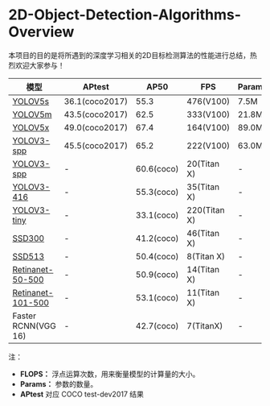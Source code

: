 # 2D-Object-Detection-Algorithms-Overview
本项目的目的是将所遇到的深度学习相关的2D目标检测算法的性能进行总结，热烈欢迎大家参与！

| 模型 | APtest | AP50 | FPS | Params | FLOPS | Year |
|--|--|--|--|--|--|--|
| [YOLOV5s](https://github.com/ultralytics/yolov5) | 36.1(coco2017) | 55.3 | 476(V100) | 7.5M | 13.2B | 2020 |
| [YOLOV5m](https://github.com/ultralytics/yolov5) | 43.5(coco2017) | 62.5| 333(V100) | 21.8M | 39.4B | 2020 |
| [YOLOV5x](https://github.com/ultralytics/yolov5) | 49.0(coco2017) | 67.4| 164(V100) | 89.0M | 166.4B | 2020 |
| [YOLOV3-spp](https://github.com/ultralytics/yolov3) | 45.5(coco2017) | 65.2| 222(V100) | 63.0M | 118.0B | 2018 |
| [YOLOV3-spp](https://pjreddie.com/darknet/yolo/) | - | 60.6(coco) | 20(Titan X) | - | 141.45B | 2018 |
| [YOLOV3-416](https://pjreddie.com/darknet/yolo/) | - | 55.3(coco) | 35(Titan X) | - | 65.86B | 2018 |
| [YOLOV3-tiny](https://pjreddie.com/darknet/yolo/) | - | 33.1(coco) | 220(Titan X) | - | 5.56B | 2018 |
| [SSD300](https://pjreddie.com/darknet/yolo/) | - | 41.2(coco) | 46(Titan X) | -| - | 2016 |
| [SSD513](https://pjreddie.com/darknet/yolo/) | - | 50.4(coco) | 8(Titan X) | -| - | 2016 |
| [Retinanet-50-500](https://pjreddie.com/darknet/yolo/) | - | 50.9(coco) | 14(Titan X) | -| - | 2017 |
| [Retinanet-101-500](https://pjreddie.com/darknet/yolo/) | - | 53.1(coco) | 11(Titan X) | -| - | 2017 |
| Faster RCNN(VGG 16) | - | 42.7(coco) | 7(TitanX) | - | - | 2015 |

注：

 - **FLOPS：** 浮点运算次数，用来衡量模型的计算量的大小。
 - **Params：** 参数的数量。
 - **APtest**  对应 COCO test-dev2017 结果
